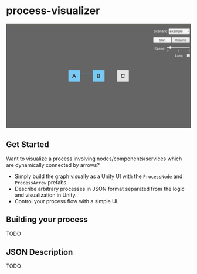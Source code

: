# process-visualizer
![Screenshot](docs/screenshot-example.png)

## Get Started
Want to visualize a process involving nodes/components/services which are dynamically connected by arrows?
- Simply build the graph visually as a Unity UI with the `ProcessNode` and `ProcessArrow` prefabs.
- Describe arbitrary processes in JSON format separated from the logic and visualization in Unity.
- Control your process flow with a simple UI.

## Building your process
TODO

## JSON Description
TODO
